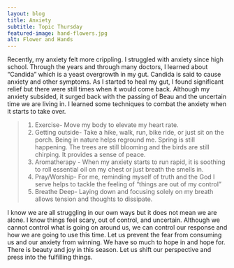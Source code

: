 ```yaml
---
layout: blog
title: Anxiety
subtitle: Topic Thursday
featured-image: hand-flowers.jpg
alt: Flower and Hands
---		
```

Recently, my anxiety felt more crippling. I struggled with anxiety since high school. Through the years and through many doctors, I learned about “Candida” which is a yeast overgrowth in my gut. Candida is said to cause anxiety and other symptoms. As I started to heal my gut, I found significant relief but there were still times when it would come back.
Although my anxiety subsided, it surged back with the passing of Beau and the uncertain time we are living in. I learned some techniques to combat the anxiety when it starts to take over.


<blockquote>
<ol>
<li>Exercise- Move my body to elevate my heart rate.</li>
<li>Getting outside- Take a hike, walk, run, bike ride, or just sit on the porch. Being in nature helps reground me. Spring is still happening. The trees are still blooming and the birds are still chirping. It provides a sense of peace.</li>
<li>Aromatherapy - When my anxiety starts to run rapid, it is soothing to roll essential oil on my chest or just breath the smells in.</li>
<li>Pray/Worship- For me, reminding myself of truth and the God I serve helps to tackle the feeling of “things are out of my control”</li>
<li>Breathe Deep- Laying down and focusing solely on my breath allows tension and thoughts to dissipate.</li>
</ol>
</blockquote>

I know we are all struggling in our own ways but it does not mean we are alone. I know things feel scary, out of control, and uncertain. Although we cannot control what is going on around us, we can control our response and how we are going to use this time. Let us prevent the fear from consuming us and our anxiety from winning.
We have so much to hope in and hope for. There is beauty and joy in this season. Let us shift our perspective and press into the fulfilling things.
